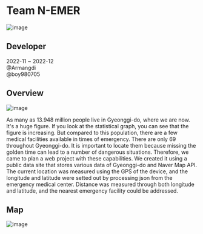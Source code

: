 # Team N-EMER
![image](https://user-images.githubusercontent.com/108450957/211135470-6e67ea13-81f7-4ee7-9f19-a053a7fc1e53.png)



## Developer
2022-11 ~ 2022-12 <br>
@Armangdi <br>
@boy980705


## Overview
![image](https://user-images.githubusercontent.com/108450957/211135622-130c0d5d-dfbc-4924-8dac-4540e8bdc31b.png)

As many as 13.948 million people live in Gyeonggi-do, where we are now. It's a huge figure. If you look at the statistical graph, you can see that the figure is increasing.
But compared to this population, there are a few medical facilities available in times of emergency. There are only 69 throughout Gyeonggi-do. It is important to locate them because missing the golden time can lead to a number of dangerous situations. Therefore, we came to plan a web project with these capabilities.
We created it using a public data site that stores various data of Gyeonggi-do and Naver Map API.
The current location was measured using the GPS of the device, and the longitude and latitude were setted out by processing json from the emergency medical center. Distance was measured through both longitude and latitude, and the nearest emergency facility could be addressed.

## Map
![image](https://user-images.githubusercontent.com/108450957/211135839-9cb6425a-dfa6-4583-97df-fdb9086619b9.png)
